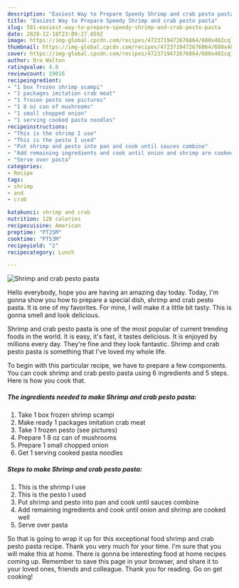 ```yaml
---
description: "Easiest Way to Prepare Speedy Shrimp and crab pesto pasta"
title: "Easiest Way to Prepare Speedy Shrimp and crab pesto pasta"
slug: 581-easiest-way-to-prepare-speedy-shrimp-and-crab-pesto-pasta
date: 2020-12-18T23:09:27.859Z
image: https://img-global.cpcdn.com/recipes/4723719472676864/680x482cq70/shrimp-and-crab-pesto-pasta-recipe-main-photo.jpg
thumbnail: https://img-global.cpcdn.com/recipes/4723719472676864/680x482cq70/shrimp-and-crab-pesto-pasta-recipe-main-photo.jpg
cover: https://img-global.cpcdn.com/recipes/4723719472676864/680x482cq70/shrimp-and-crab-pesto-pasta-recipe-main-photo.jpg
author: Ora Walton
ratingvalue: 4.8
reviewcount: 19016
recipeingredient:
- "1 box frozen shrimp scampi"
- "1 packages imitation crab meat"
- "1 frozen pesto see pictures"
- "1 8 oz can of mushrooms"
- "1 small chopped onion"
- "1 serving cooked pasta noodles"
recipeinstructions:
- "This is the shrimp I use"
- "This is the pesto I used"
- "Put shrimp and pesto into pan and cook until sauces combine"
- "Add remaining ingredients and cook until onion and shrimp are cooked well"
- "Serve over pasta"
categories:
- Recipe
tags:
- shrimp
- and
- crab

katakunci: shrimp and crab 
nutrition: 128 calories
recipecuisine: American
preptime: "PT25M"
cooktime: "PT53M"
recipeyield: "2"
recipecategory: Lunch

---
```



![Shrimp and crab pesto pasta](https://img-global.cpcdn.com/recipes/4723719472676864/680x482cq70/shrimp-and-crab-pesto-pasta-recipe-main-photo.jpg)

Hello everybody, hope you are having an amazing day today. Today, I'm gonna show you how to prepare a special dish, shrimp and crab pesto pasta. It is one of my favorites. For mine, I will make it a little bit tasty. This is gonna smell and look delicious.

Shrimp and crab pesto pasta is one of the most popular of current trending foods in the world. It is easy, it's fast, it tastes delicious. It is enjoyed by millions every day. They're fine and they look fantastic. Shrimp and crab pesto pasta is something that I've loved my whole life.




To begin with this particular recipe, we have to prepare a few components. You can cook shrimp and crab pesto pasta using 6 ingredients and 5 steps. Here is how you cook that.

<!--inarticleads1-->

##### The ingredients needed to make Shrimp and crab pesto pasta:

1. Take 1 box frozen shrimp scampi
1. Make ready 1 packages imitation crab meat
1. Take 1 frozen pesto (see pictures)
1. Prepare 1 8 oz can of mushrooms
1. Prepare 1 small chopped onion
1. Get 1 serving cooked pasta noodles




<!--inarticleads2-->

##### Steps to make Shrimp and crab pesto pasta:

1. This is the shrimp I use
1. This is the pesto I used
1. Put shrimp and pesto into pan and cook until sauces combine
1. Add remaining ingredients and cook until onion and shrimp are cooked well
1. Serve over pasta




So that is going to wrap it up for this exceptional food shrimp and crab pesto pasta recipe. Thank you very much for your time. I'm sure that you will make this at home. There is gonna be interesting food at home recipes coming up. Remember to save this page in your browser, and share it to your loved ones, friends and colleague. Thank you for reading. Go on get cooking!
